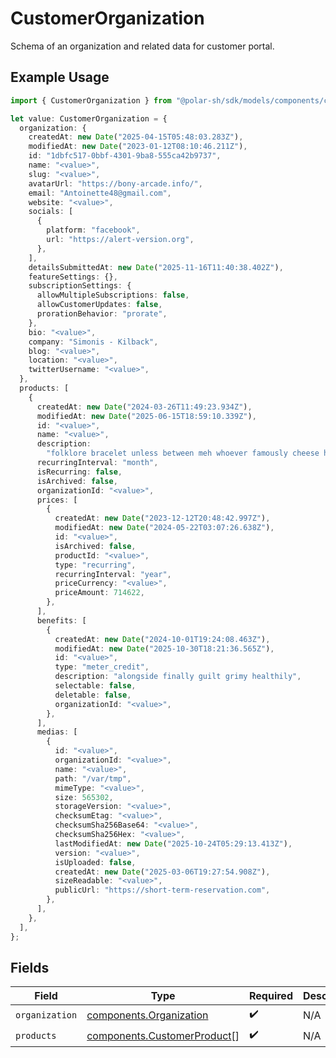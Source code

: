# CustomerOrganization

Schema of an organization and related data for customer portal.

## Example Usage

```typescript
import { CustomerOrganization } from "@polar-sh/sdk/models/components/customerorganization.js";

let value: CustomerOrganization = {
  organization: {
    createdAt: new Date("2025-04-15T05:48:03.283Z"),
    modifiedAt: new Date("2023-01-12T08:10:46.211Z"),
    id: "1dbfc517-0bbf-4301-9ba8-555ca42b9737",
    name: "<value>",
    slug: "<value>",
    avatarUrl: "https://bony-arcade.info/",
    email: "Antoinette48@gmail.com",
    website: "<value>",
    socials: [
      {
        platform: "facebook",
        url: "https://alert-version.org",
      },
    ],
    detailsSubmittedAt: new Date("2025-11-16T11:40:38.402Z"),
    featureSettings: {},
    subscriptionSettings: {
      allowMultipleSubscriptions: false,
      allowCustomerUpdates: false,
      prorationBehavior: "prorate",
    },
    bio: "<value>",
    company: "Simonis - Kilback",
    blog: "<value>",
    location: "<value>",
    twitterUsername: "<value>",
  },
  products: [
    {
      createdAt: new Date("2024-03-26T11:49:23.934Z"),
      modifiedAt: new Date("2025-06-15T18:59:10.339Z"),
      id: "<value>",
      name: "<value>",
      description:
        "folklore bracelet unless between meh whoever famously cheese ha",
      recurringInterval: "month",
      isRecurring: false,
      isArchived: false,
      organizationId: "<value>",
      prices: [
        {
          createdAt: new Date("2023-12-12T20:48:42.997Z"),
          modifiedAt: new Date("2024-05-22T03:07:26.638Z"),
          id: "<value>",
          isArchived: false,
          productId: "<value>",
          type: "recurring",
          recurringInterval: "year",
          priceCurrency: "<value>",
          priceAmount: 714622,
        },
      ],
      benefits: [
        {
          createdAt: new Date("2024-10-01T19:24:08.463Z"),
          modifiedAt: new Date("2025-10-30T18:21:36.565Z"),
          id: "<value>",
          type: "meter_credit",
          description: "alongside finally guilt grimy healthily",
          selectable: false,
          deletable: false,
          organizationId: "<value>",
        },
      ],
      medias: [
        {
          id: "<value>",
          organizationId: "<value>",
          name: "<value>",
          path: "/var/tmp",
          mimeType: "<value>",
          size: 565302,
          storageVersion: "<value>",
          checksumEtag: "<value>",
          checksumSha256Base64: "<value>",
          checksumSha256Hex: "<value>",
          lastModifiedAt: new Date("2025-10-24T05:29:13.413Z"),
          version: "<value>",
          isUploaded: false,
          createdAt: new Date("2025-03-06T19:27:54.908Z"),
          sizeReadable: "<value>",
          publicUrl: "https://short-term-reservation.com",
        },
      ],
    },
  ],
};
```

## Fields

| Field                                                                      | Type                                                                       | Required                                                                   | Description                                                                |
| -------------------------------------------------------------------------- | -------------------------------------------------------------------------- | -------------------------------------------------------------------------- | -------------------------------------------------------------------------- |
| `organization`                                                             | [components.Organization](../../models/components/organization.md)         | :heavy_check_mark:                                                         | N/A                                                                        |
| `products`                                                                 | [components.CustomerProduct](../../models/components/customerproduct.md)[] | :heavy_check_mark:                                                         | N/A                                                                        |